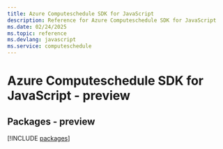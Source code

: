 ```yaml
---
title: Azure Computeschedule SDK for JavaScript
description: Reference for Azure Computeschedule SDK for JavaScript
ms.date: 02/24/2025
ms.topic: reference
ms.devlang: javascript
ms.service: computeschedule
---
```

# Azure Computeschedule SDK for JavaScript - preview
## Packages - preview
[!INCLUDE [packages](computeschedule-index.md)]